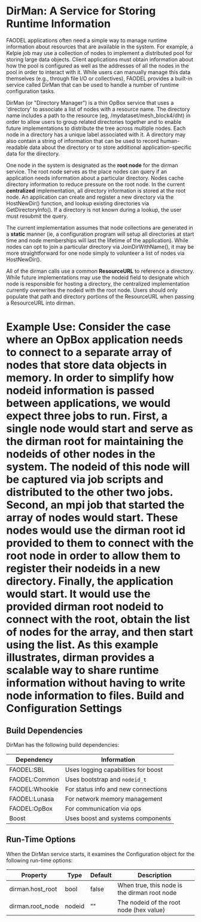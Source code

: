DirMan: A Service for Storing Runtime Information
=================================================

FAODEL applications often need a simple way to manage runtime
information about resources that are available in the system. For
example, a Kelpie job may use a collection of nodes to implement a
distributed pool for storing large data objects. Client applications
must obtain information about how the pool is configured as well as
the addresses of all the nodes in the pool in order to interact with
it. While users can manually manage this data themselves (e.g.,
through file I/O or collectives), FAODEL provides a built-in service
called DirMan that can be used to handle a number of runtime
configuration tasks.

DirMan (or "Directory Manager") is a thin OpBox service that uses a
'directory' to associate a list of nodes with a resource name. The
directory name includes a path to the resource (eg,
/mydataset/mesh_block4/dht) in order to allow users to group related
directories together and to enable future implementations to
distribute the tree across multiple nodes. Each node in a directory
has a unique label associated with it. A directory may also contain a
string of information that can be used to record human-readable data
about the directory or to store additional application-specific data
for the directory.

One node in the system is designated as the **root node** for the
dirman service. The root node serves as the place nodes can query if
an application needs information about a particular directory. Nodes
cache directory information to reduce pressure on the root node. In
the current **centralized** implementation, all directory information
is stored at the root node. An application can create and register a
new directory via the HostNewDir() function, and lookup existing
directories via GetDirectoryInfo(). If a directory is not known during
a lookup, the user must resubmit the query.

The current implementation assumes that node collections are generated
in a **static** manner (ie, a configuration program will setup all
directories at start time and node memberships will last the lifetime
of the application). While nodes can opt to join a particular
directory via JoinDirWithName(), it may be more straightforward for
one node simply to volunteer a list of nodes via HostNewDir().

All of the dirman calls use a common **ResourceURL** to reference a
directory. While future implementations may use the nodeid field to
designate which node is responsible for hosting a directory, the
centralized implementation currently overwrites the nodeid with the
root node. Users should only populate that path and directory portions
of the ResourceURL when passing a ResourceURL into dirman.

Example Use: Consider the case where an OpBox application needs to
connect to a separate array of nodes that store data objects in
memory. In order to simplify how nodeid information is passed between
applications, we would expect three jobs to run. First, a single node
would start and serve as the dirman root for maintaining the nodeids
of other nodes in the system. The nodeid of this node will be captured
via job scripts and distributed to the other two jobs. Second, an mpi
job that started the array of nodes would start. These nodes would use
the dirman root id provided to them to connect with the root node in
order to allow them to register their nodeids in a new
directory. Finally, the application would start. It would use the
provided dirman root nodeid to connect with the root, obtain the list
of nodes for the array, and then start using the list. As this example
illustrates, dirman provides a scalable way to share runtime
information without having to write node information to files.
Build and Configuration Settings
================================

Build Dependencies
------------------

DirMan has the following build dependencies:

| Dependency     | Information                         |
| -------------- | ----------------------------------- |
| FAODEL:SBL     | Uses logging capabilities for boost |
| FAODEL:Common  | Uses bootstrap and `nodeid_t`       |
| FAODEL:Whookie | For status info and new connections |
| FAODEL:Lunasa  | For network memory management       |
| FAODEL:OpBox   | For communication via ops           |
| Boost          | Uses boost and systems components   |

Run-Time Options
----------------

When the DirMan service starts, it examines the Configuration object
for the following run-time options:

| Property              | Type        | Default  | Description                                         |
| --------------------- | ----------- | -------- | --------------------------------------------------- |
| dirman.host_root      | bool        | false    | When true, this node is the dirman root node        |
| dirman.root_node      | nodeid      | ""       | The nodeid of the root node (hex value)             |
